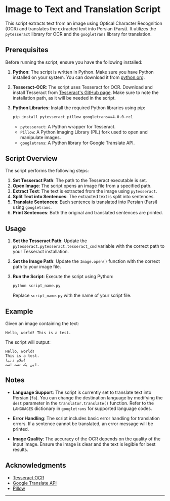 # Image to Text and Translation Script

This script extracts text from an image using Optical Character Recognition (OCR) and translates the extracted text into Persian (Farsi). It utilizes the `pytesseract` library for OCR and the `googletrans` library for translation.

## Prerequisites

Before running the script, ensure you have the following installed:

1. **Python**: The script is written in Python. Make sure you have Python installed on your system. You can download it from [python.org](https://www.python.org/).

2. **Tesseract-OCR**: The script uses Tesseract for OCR. Download and install Tesseract from [Tesseract's GitHub page](https://github.com/tesseract-ocr/tesseract). Make sure to note the installation path, as it will be needed in the script.

3. **Python Libraries**: Install the required Python libraries using pip:
   ```bash
   pip install pytesseract pillow googletrans==4.0.0-rc1
   ```

   - `pytesseract`: A Python wrapper for Tesseract.
   - `Pillow`: A Python Imaging Library (PIL) fork used to open and manipulate images.
   - `googletrans`: A Python library for Google Translate API.

## Script Overview

The script performs the following steps:

1. **Set Tesseract Path**: The path to the Tesseract executable is set.
2. **Open Image**: The script opens an image file from a specified path.
3. **Extract Text**: The text is extracted from the image using `pytesseract`.
4. **Split Text into Sentences**: The extracted text is split into sentences.
5. **Translate Sentences**: Each sentence is translated into Persian (Farsi) using `googletrans`.
6. **Print Sentences**: Both the original and translated sentences are printed.

## Usage

1. **Set the Tesseract Path**: Update the `pytesseract.pytesseract.tesseract_cmd` variable with the correct path to your Tesseract installation.

2. **Set the Image Path**: Update the `Image.open()` function with the correct path to your image file.

3. **Run the Script**: Execute the script using Python:
   ```bash
   python script_name.py
   ```

   Replace `script_name.py` with the name of your script file.

## Example

Given an image containing the text:
```
Hello, world! This is a test.
```

The script will output:
```
Hello, world!
This is a test.
سلام دنیا!
این یک تست است.
```

## Notes

- **Language Support**: The script is currently set to translate text into Persian (`fa`). You can change the destination language by modifying the `dest` parameter in the `translator.translate()` function. Refer to the `LANGUAGES` dictionary in `googletrans` for supported language codes.

- **Error Handling**: The script includes basic error handling for translation errors. If a sentence cannot be translated, an error message will be printed.

- **Image Quality**: The accuracy of the OCR depends on the quality of the input image. Ensure the image is clear and the text is legible for best results.


## Acknowledgments

- [Tesseract OCR](https://github.com/tesseract-ocr/tesseract)
- [Google Translate API](https://pypi.org/project/googletrans/)
- [Pillow](https://python-pillow.org/)

---

